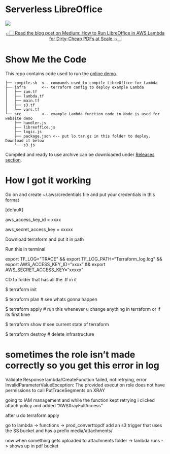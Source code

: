 # Serverless LibreOffice

[![](https://cdn-images-1.medium.com/max/1600/1*4q_I8VM6Gtmtw6TAjORylA.png)](https://vladholubiev.com/serverless-libreoffice)

<p align="center">
  <a href="https://medium.com/@vladholubiev/how-to-run-libreoffice-in-aws-lambda-for-dirty-cheap-pdfs-at-scale-b2c6b3d069b4">
    👉🏻 Read the blog post on Medium: How to Run LibreOffice in AWS Lambda for Dirty-Cheap PDFs at Scale 👈🏻
  </a>
</p>

# Show Me the Code

This repo contains code used to run the [online demo](https://vladholubiev.com/serverless-libreoffice).


```
├── compile.sh  <-- commands used to compile LibreOffice for Lambda
├── infra       <-- terraform config to deploy example Lambda
│   ├── iam.tf
│   ├── lambda.tf
│   ├── main.tf
│   ├── s3.tf
│   └── vars.tf
└── src         <-- example Lambda function node in Node.js used for website demo
    ├── handler.js
    ├── libreoffice.js
    ├── logic.js
    ├── package.json <-- put lo.tar.gz in this folder to deploy. Download it below
    └── s3.js
```

Compiled and ready to use archive can be downloaded under [Releases section](https://github.com/vladgolubev/serverless-libreoffice/releases).

# How I got it working

Go on and create ~/.aws/credentials file and put your credentials in this format

[default]

aws_access_key_id = xxxx

aws_secret_access_key = xxxxx


Download terraform and put it in path

Run this in terminal

export TF_LOG="TRACE" &&
export TF_LOG_PATH=“Terraform_log.log" && 
export AWS_ACCESS_KEY_ID=“xxxx” && 
export AWS_SECRET_ACCESS_KEY=“xxxxx”

CD to folder that has all the .tf in it

$ terraform init

$ terraform plan # see whats gonna happen

$ terraform apply # run this whenever u change anything in terraform or if its first time

$ terraform show # see current state of terraform

$ terraform destroy # delete infrastructure

# sometimes the role isn’t made correctly so you get this error in log

Validate Response lambda/CreateFunction failed, not retrying, error InvalidParameterValueException: The provided execution role does not have permissions to call PutTraceSegments on XRAY

going to IAM management and while the function kept retrying i clicked attach policy and added “AWSXrayFullAccess”

after u do terraform apply

go to lambda -> functions -> prod_converttopdf add an s3 trigger that uses the SS bucket and has a  prefix media/attachments/ 

now when something gets uploaded to attachments folder -> lambda runs -> shows up in pdf bucket




